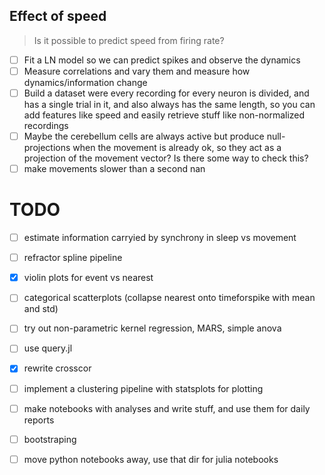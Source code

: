 ## Effect of speed

> Is it possible to predict speed from firing rate?

- [ ] Fit a LN model so we can predict spikes and observe the dynamics
- [ ] Measure correlations and vary them and measure how dynamics/information change
- [ ] Build a dataset were every recording for every neuron is divided, and has a single trial in it, and also always has the same length, so you can add features like speed and easily retrieve stuff like non-normalized recordings
- [ ] Maybe the cerebellum cells are always active but produce null-projections when the movement is already ok, so they act as a projection of the movement vector? Is there some way to check this?
- [ ] make movements slower than a second nan

# TODO

- [ ] estimate information carryied by synchrony in sleep vs movement

- [ ] refractor spline pipeline
- [x] violin plots for event vs nearest
- [ ] categorical scatterplots (collapse nearest onto timeforspike with mean and std)
- [ ] try out non-parametric kernel regression, MARS, simple anova
- [ ] use query.jl
- [x] rewrite crosscor
- [ ] implement a clustering pipeline with statsplots for plotting
- [ ] make notebooks with analyses and write stuff, and use them for daily reports
- [ ] bootstraping 
- [ ] move python notebooks away, use that dir for julia notebooks

